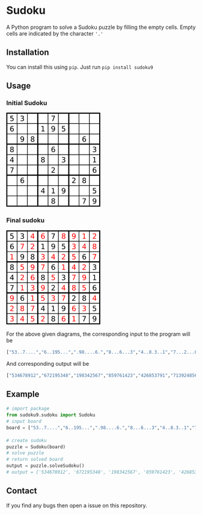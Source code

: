 # Sudoku

A Python program to solve a Sudoku puzzle by filling the empty cells.
Empty cells are indicated by the character `'.'`

## Installation

You can install this using `pip`. Just run `pip install sudoku9`

## Usage

### Initial Sudoku

![initial Sudoku](initial.png)

### Final sudoku

![Final Image](final.png)

For the above given diagrams, the corresponding input to the program will be

```python
["53..7....","6..195...",".98....6.","8...6...3","4..8.3..1","7...2...6",".6....28.","...419..5","....8..79"]
```

And corresponding output will be

```python
["534678912","672195348","198342567","859761423","426853791","713924856","961537284","287419635","345286179"]
```

## Example

```python
# import package
from sudoku9.sudoku import Sudoku
# input board
board = ["53..7....","6..195...",".98....6.","8...6...3","4..8.3..1","7...2...6",".6....28.","...419..5","....8..79"]

# create sudoku
puzzle = Sudoku(board)
# solve puzzle
# return solved board
output = puzzle.solveSudoku()
# output = ['534678912', '672195348', '198342567', '859761423', '426853791', '713924856', '961537284', '287419635', '345286179']
```

## Contact

If you find any bugs then open a issue on this repository.
